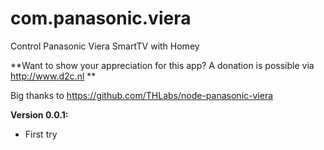 # com.panasonic.viera
Control Panasonic Viera SmartTV with Homey

**Want to show your appreciation for this app? A donation is possible via http://www.d2c.nl **

Big thanks to https://github.com/THLabs/node-panasonic-viera

**Version 0.0.1:**
- First try